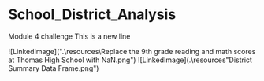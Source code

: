 # School_District_Analysis
Module 4 challenge
This is a new line

![LinkedImage](".\resources\Replace the 9th grade reading and math scores at Thomas High School with NaN.png")
![LinkedImage](.\resources\"District Summary Data Frame.png")
